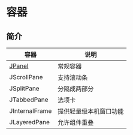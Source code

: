 # 容器

## 简介

| 容器           | 说明                   |
| -------------- | ---------------------- |
| [JPanel](./JPanel.md)   | 常规容器               |
| JScrollPane    | 支持滚动条             |
| JSplitPane     | 分隔成两部分           |
| JTabbedPane    | 选项卡                 |
| JInternalFrame | 提供轻量级本机窗口功能 |
| JLayeredPane   | 允许组件重叠           |

